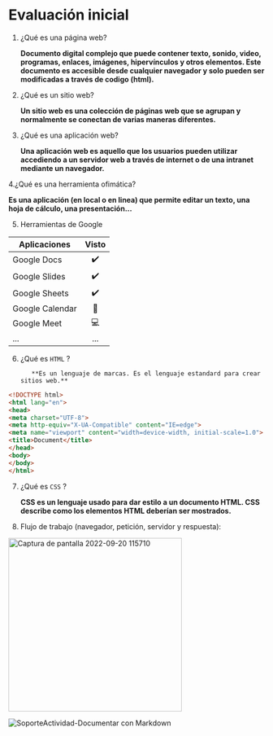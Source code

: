 # Evaluación inicial

1. ¿Qué es una página web?

      **Documento digital complejo que puede contener texto, sonido, video, programas, enlaces, imágenes, hipervínculos y otros elementos. Este documento es accesible desde cualquier navegador y solo pueden ser modificadas a través de codigo (html).**

2. ¿Qué es un sitio web?

      **Un sitio web es una colección de páginas web que se agrupan y normalmente se conectan de varias maneras diferentes.**

3. ¿Qué es una aplicación web?

      **Una aplicación web es aquello que los usuarios pueden utilizar accediendo a un servidor web a través de internet o de una intranet mediante un navegador.**

4.¿Qué es una herramienta ofimática?

   **Es una aplicación (en local o en linea) que permite editar un texto, una hoja de cálculo, una presentación...**

5. Herramientas de Google 

| Aplicaciones | Visto |
| ------------ | :----:|
| Google Docs |✔️|
| Google Slides |✔️|
| Google Sheets |✔️|
| Google Calendar | 📆 |
| Google Meet |💻|
| ... | ... |

6. ¿Qué es ```HTML``` ?

          **Es un lenguaje de marcas. Es el lenguaje estandard para crear sitios web.**

```html
<!DOCTYPE html>
<html lang="en">
<head>
<meta charset="UTF-8">
<meta http-equiv="X-UA-Compatible" content="IE=edge">
<meta name="viewport" content="width=device-width, initial-scale=1.0">
<title>Document</title>
</head>
<body>
</body>
</html>
```

7. ¿Qué es ```CSS``` ?

    **CSS es un lenguaje usado para dar estilo a un documento HTML. CSS describe como los
elementos HTML deberían ser mostrados.**

8. Flujo de trabajo (navegador, petición, servidor y respuesta):

<img width="341" alt="Captura de pantalla 2022-09-20 115710" src="https://user-images.githubusercontent.com/113420749/191228481-317dd61e-92eb-4808-968f-653efe7b4fcd.png">


![SoporteActividad-Documentar con Markdown](https://user-images.githubusercontent.com/113420749/191227544-1419bc4d-bea0-4c62-8dd4-cc48b4360aea.png)
